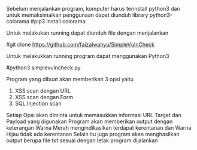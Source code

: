 Sebelum menjalankan program, komputer harus terinstall python3
dan untuk memaksimalkan penggunaan dapat diunduh library python3-colorama
#pip3 install colorama

Untuk melakukan running dapat diunduh file dengan menjalankan 

#git clone https://github.com/faizalwahyu/SimpleVulnCheck

Untuk melakukkan running program dapat menggunakan Python3

#python3 simplevulncheck.py

Program yang dibuat akan memberikan 3 opsi yaitu
1. XSS scan dengan URL
2. XSS scan dengan Form
3. SQL Injection scan

Setiap Opsi akan diminta untuk memasukkan informasi URL Target dan Payload yang digunakan
Program akan memberikan output dengan keterangan
Warna Merah mengindikasikan terdapat kerentanan dan Warna Hijau tidak ada kerentanan
Selain itu juga program akan menghasilkan output berupa file txt sesuai dengan letak program dijalankan

